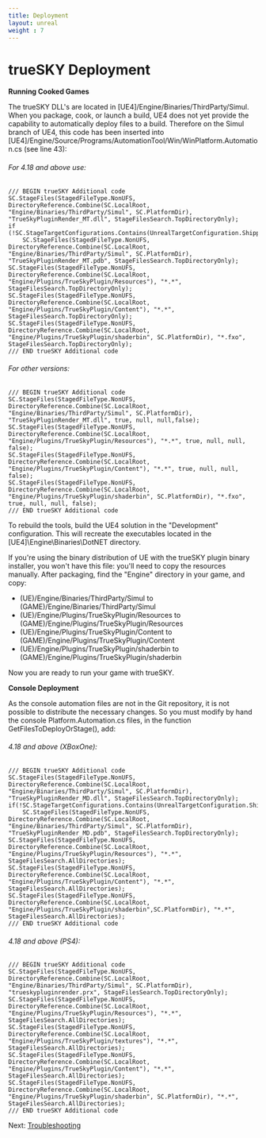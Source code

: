 ```yaml
---
title: Deployment
layout: unreal
weight : 7
---
```


trueSKY Deployment
========

**Running Cooked Games**

The trueSKY DLL's are  located in [UE4]/Engine/Binaries/ThirdParty/Simul. When you package, cook, or launch a build, UE4 does not yet provide the capability to automatically deploy files to a build. Therefore on the Simul branch of UE4, this code has been inserted into [UE4]/Engine/Source/Programs/AutomationTool/Win/WinPlatform.Automation.cs (see line 43):

###### For 4.18 and above use:
	/// BEGIN trueSKY Additional code
	SC.StageFiles(StagedFileType.NonUFS, DirectoryReference.Combine(SC.LocalRoot, "Engine/Binaries/ThirdParty/Simul", SC.PlatformDir), "TrueSkyPluginRender_MT.dll", StageFilesSearch.TopDirectoryOnly);        
	if (!SC.StageTargetConfigurations.Contains(UnrealTargetConfiguration.Shipping))
    	SC.StageFiles(StagedFileType.NonUFS, DirectoryReference.Combine(SC.LocalRoot, "Engine/Binaries/ThirdParty/Simul", SC.PlatformDir), "TrueSkyPluginRender_MT.pdb", StageFilesSearch.TopDirectoryOnly);
	SC.StageFiles(StagedFileType.NonUFS, DirectoryReference.Combine(SC.LocalRoot, "Engine/Plugins/TrueSkyPlugin/Resources"), "*.*", StageFilesSearch.TopDirectoryOnly);
	SC.StageFiles(StagedFileType.NonUFS, DirectoryReference.Combine(SC.LocalRoot, "Engine/Plugins/TrueSkyPlugin/Content"), "*.*", StageFilesSearch.TopDirectoryOnly);
	SC.StageFiles(StagedFileType.NonUFS, DirectoryReference.Combine(SC.LocalRoot, "Engine/Plugins/TrueSkyPlugin/shaderbin", SC.PlatformDir), "*.fxo", StageFilesSearch.TopDirectoryOnly);
	/// END trueSKY Additional code
	
###### For other versions:
	/// BEGIN trueSKY Additional code
	SC.StageFiles(StagedFileType.NonUFS, DirectoryReference.Combine(SC.LocalRoot, "Engine/Binaries/ThirdParty/Simul", SC.PlatformDir), "TrueSkyPluginRender_MT.dll", true, null, null,false);
	SC.StageFiles(StagedFileType.NonUFS, DirectoryReference.Combine(SC.LocalRoot, "Engine/Plugins/TrueSkyPlugin/Resources"), "*.*", true, null, null, false);
	SC.StageFiles(StagedFileType.NonUFS, DirectoryReference.Combine(SC.LocalRoot, "Engine/Plugins/TrueSkyPlugin/Content"), "*.*", true, null, null, false);
	SC.StageFiles(StagedFileType.NonUFS, DirectoryReference.Combine(SC.LocalRoot, "Engine/Plugins/TrueSkyPlugin/shaderbin", SC.PlatformDir), "*.fxo", true, null, null, false);
	/// END trueSKY Additional code

To rebuild the tools, build the UE4 solution in the "Development" configuration. This will recreate the executables located in the [UE4]\Engine\Binaries\DotNET directory.

If you're using the binary distribution of UE with the trueSKY plugin binary installer, you won't have this file: you'll need to copy the resources manually. After packaging, find the "Engine" directory in your game, and copy:

* (UE)/Engine/Binaries/ThirdParty/Simul to (GAME)/Engine/Binaries/ThirdParty/Simul
* (UE)/Engine/Plugins/TrueSkyPlugin/Resources to (GAME)/Engine/Plugins/TrueSkyPlugin/Resources
* (UE)/Engine/Plugins/TrueSkyPlugin/Content to (GAME)/Engine/Plugins/TrueSkyPlugin/Content
* (UE)/Engine/Plugins/TrueSkyPlugin/shaderbin to (GAME)/Engine/Plugins/TrueSkyPlugin/shaderbin

Now you are ready to run your game with trueSKY.

**Console Deployment**

As the console automation files are not in the Git repository, it is not possible to distribute the necessary changes. So you must modify by hand the console Platform.Automation.cs files, in the function GetFilesToDeployOrStage(), add:
###### 4.18 and above (XBoxOne):
	/// BEGIN trueSKY Additional code
	SC.StageFiles(StagedFileType.NonUFS, DirectoryReference.Combine(SC.LocalRoot, "Engine/Binaries/ThirdParty/Simul", SC.PlatformDir), "TrueSkyPluginRender_MD.dll", StageFilesSearch.TopDirectoryOnly);
	if(!SC.StageTargetConfigurations.Contains(UnrealTargetConfiguration.Shipping))
		SC.StageFiles(StagedFileType.NonUFS, DirectoryReference.Combine(SC.LocalRoot, "Engine/Binaries/ThirdParty/Simul", SC.PlatformDir), "TrueSkyPluginRender_MD.pdb", StageFilesSearch.TopDirectoryOnly);
	SC.StageFiles(StagedFileType.NonUFS, DirectoryReference.Combine(SC.LocalRoot, "Engine/Plugins/TrueSkyPlugin/Resources"), "*.*", StageFilesSearch.AllDirectories);
	SC.StageFiles(StagedFileType.NonUFS, DirectoryReference.Combine(SC.LocalRoot, "Engine/Plugins/TrueSkyPlugin/Content"), "*.*", StageFilesSearch.AllDirectories);
	SC.StageFiles(StagedFileType.NonUFS, DirectoryReference.Combine(SC.LocalRoot, "Engine/Plugins/TrueSkyPlugin/shaderbin",SC.PlatformDir), "*.*", StageFilesSearch.AllDirectories);
	/// END trueSKY Additional code		

###### 4.18 and above (PS4):
	/// BEGIN trueSKY Additional code
    SC.StageFiles(StagedFileType.NonUFS, DirectoryReference.Combine(SC.LocalRoot, "Engine/Binaries/ThirdParty/Simul", SC.PlatformDir), "trueskypluginrender.prx", StageFilesSearch.TopDirectoryOnly);
    SC.StageFiles(StagedFileType.NonUFS, DirectoryReference.Combine(SC.LocalRoot, "Engine/Plugins/TrueSkyPlugin/Resources"), "*.*", StageFilesSearch.AllDirectories);
  	SC.StageFiles(StagedFileType.NonUFS, DirectoryReference.Combine(SC.LocalRoot, "Engine/Plugins/TrueSkyPlugin/textures"), "*.*", StageFilesSearch.AllDirectories);
   	SC.StageFiles(StagedFileType.NonUFS, DirectoryReference.Combine(SC.LocalRoot, "Engine/Plugins/TrueSkyPlugin/Content"), "*.*", StageFilesSearch.AllDirectories);
   	SC.StageFiles(StagedFileType.NonUFS, DirectoryReference.Combine(SC.LocalRoot, "Engine/Plugins/TrueSkyPlugin/shaderbin", SC.PlatformDir), "*.*", StageFilesSearch.AllDirectories);
   	/// END trueSKY Additional code

Next: <a href="/unrealengine/Troubleshooting">Troubleshooting</a>